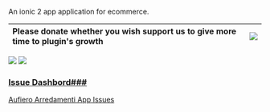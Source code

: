 An ionic 2 app application for ecommerce.

|Please donate whether you wish support us to give more time to plugin's growth | [![](https://www.paypal.com/en_US/IT/i/btn/btn_donateCC_LG.gif)](https://www.paypal.com/) |
|:------------------------------------------------------------------------------|:------------------------------------------------------------------------------------------------------------------------------------------------------|


<img src="https://img.shields.io/github/stars/amanganiello90/aufieroArredamentiApp.svg">&nbsp;<a href="https://bitbucket.org/amanganiello/aufieroarredamentiapp/issues"><img src="https://img.shields.io/github/issues/amanganiello90/aufieroArredamentiApp.svg">


### Issue Dashbord###
[Aufiero Arredamenti App Issues](https://bitbucket.org/amanganiello/aufieroarredamentiapp) 